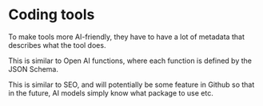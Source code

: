 # Coding tools

To make tools more AI-friendly, they have to have a lot of metadata that describes what the tool does.

This is similar to Open AI functions, where each function is defined by the JSON Schema.

This is similar to SEO, and will potentially be some feature in Github so that in the future, AI models simply know what package to use etc.

